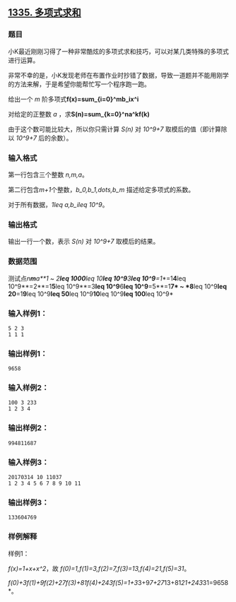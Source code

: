 ## [1335. 多项式求和](https://www.acwing.com/problem/content/1337/)

### 题目

小K最近刚刚习得了一种非常酷炫的多项式求和技巧，可以对某几类特殊的多项式进行运算。

非常不幸的是，小K发现老师在布置作业时抄错了数据，导致一道题并不能用刚学的方法来解，于是希望你能帮忙写一个程序跑一跑。

给出一个 *m* 阶多项式**f(x)=sum_{i=0}^mb_ix^i**

对给定的正整数 *a* ，求**S(n)=sum_{k=0}^na^kf(k)**

由于这个数可能比较大，所以你只需计算 *S(n)* 对 *10^9+7* 取模后的值（即计算除以 *10^9+7* 后的余数）。

### 输入格式

第一行包含三个整数 *n,m,a*。

第二行包含*m+1*个整数，*b_0,b_1,dots,b_m* 描述给定多项式的系数。

对于所有数据，*1leq a,b_ileq 10^9*。

### 输出格式

输出一行一个数，表示 *S(n)* 对 *10^9+7* 取模后的结果。

### 数据范围

测试点*n**m**a**1* ~ *2**leq 1000**leq 10**leq 10^9**3**leq 10^9**=1**=1**4**leq 10^9**=2**=1**5**leq 10^9**=3**leq 10^9**6**leq 10^9**=5**=1**7* ~ *8**leq 10^9**leq 20**=1**9**leq 10^9**leq 50**leq 10^9**10**leq 10^9**leq 100**leq 10^9*

### 输入样例1：

```
5 2 3
1 1 1
```

### 输出样例1：

```
9658
```

### 输入样例2：

```
100 3 233
1 2 3 4
```

### 输出样例2：

```
994811687
```

### 输入样例3：

```
20170314 10 11037
1 2 3 4 5 6 7 8 9 10 11
```

### 输出样例3：

```
133604769
```

### 样例解释

样例1：

*f(x)=1+x+x^2*，故 *f(0)=1,f(1)=3,f(2)=7,f(3)=13,f(4)=21,f(5)=31*。

*f(0)+3f(1)+9f(2)+27f(3)+81f(4)+243f(5)=1+3*3+9*7+27*13+81*21+243*31=9658*。
